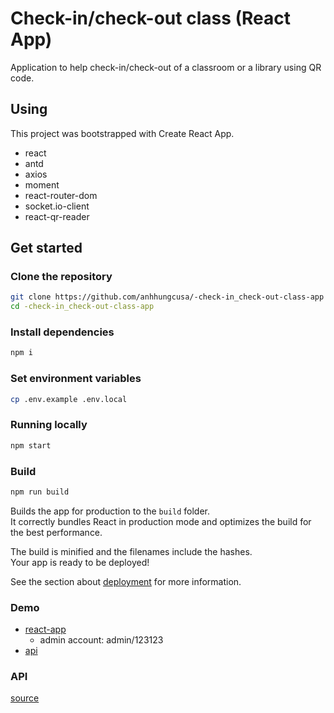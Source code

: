 # Check-in/check-out class (React App)

Application to help check-in/check-out of a classroom or a library using QR code.

## Using

This project was bootstrapped with Create React App.

- react
- antd
- axios
- moment
- react-router-dom
- socket.io-client
- react-qr-reader

## Get started

### Clone the repository

```bash
git clone https://github.com/anhhungcusa/-check-in_check-out-class-app
cd -check-in_check-out-class-app
```

### Install dependencies

```bash
npm i
```

### Set environment variables

```bash
cp .env.example .env.local
```

### Running locally

```bash
npm start
```

### Build

```bash
npm run build
```

Builds the app for production to the `build` folder.<br />
It correctly bundles React in production mode and optimizes the build for the best performance.

The build is minified and the filenames include the hashes.<br />
Your app is ready to be deployed!

See the section about [deployment](https://facebook.github.io/create-react-app/docs/deployment) for more information.

### Demo

- [react-app](https://qrcode-66c0e.web.app)
    - admin account: admin/123123
- [api](https://qrcode-checkin-checkout.herokuapp.com)

### API

[source](https://github.com/anhhungcusa/check-in_check-out-class-api)